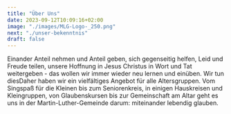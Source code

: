 ```yaml
---
title: "Über Uns"
date: 2023-09-12T10:09:16+02:00
image: "./images/MLG-Logo-_250.png"
next: "./unser-bekenntnis"
draft: false
---
```


Einander Anteil nehmen und Anteil geben, sich gegenseitig helfen, Leid und Freude teilen, unsere Hoffnung in Jesus Christus in Wort und Tat weitergeben - das wollen wir immer wieder neu lernen und einüben. Wir tun diesDaher haben wir ein vielfältiges Angebot für alle Altersgruppen. Vom Singspaß für die Kleinen bis zum Seniorenkreis, in einigen Hauskreisen und Kleingruppen, von Glaubenskursen bis zur Gemeinschaft am Altar geht es uns in der Martin-Luther-Gemeinde darum: miteinander lebendig glauben.


